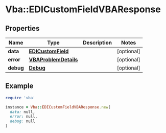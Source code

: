 # Vba::EDICustomFieldVBAResponse

## Properties

| Name | Type | Description | Notes |
| ---- | ---- | ----------- | ----- |
| **data** | [**EDICustomField**](EDICustomField.md) |  | [optional] |
| **error** | [**VBAProblemDetails**](VBAProblemDetails.md) |  | [optional] |
| **debug** | [**Debug**](Debug.md) |  | [optional] |

## Example

```ruby
require 'vba'

instance = Vba::EDICustomFieldVBAResponse.new(
  data: null,
  error: null,
  debug: null
)
```

